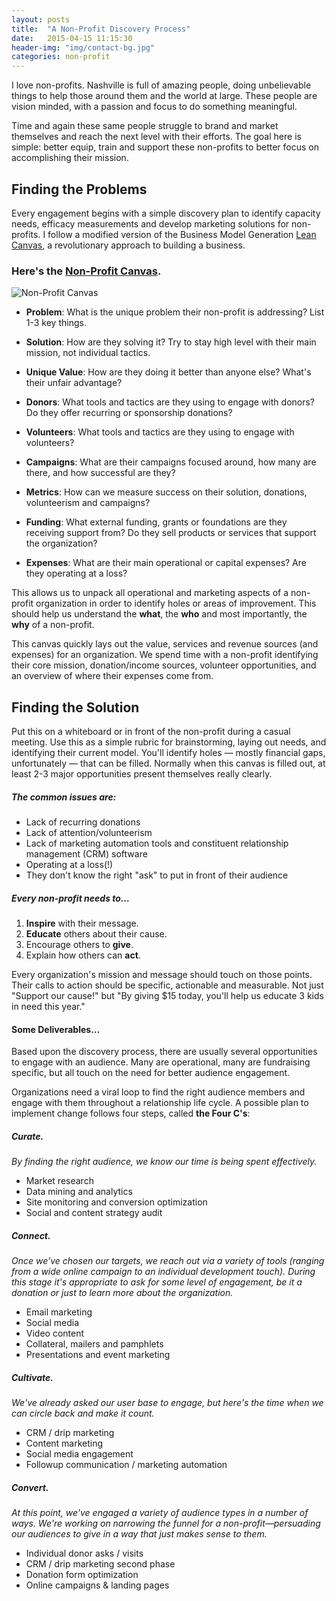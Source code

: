 ```yaml
---
layout: posts
title:  "A Non-Profit Discovery Process"
date:   2015-04-15 11:15:30
header-img: "img/contact-bg.jpg"
categories: non-profit
---
```


I love non-profits. Nashville is full of amazing people, doing unbelievable things to help those around them and the world at large. These people are vision minded, with a passion and focus to do something meaningful.

Time and again these same people struggle to brand and market themselves and reach the next level with their efforts. The goal here is simple: better equip, train and support these non-profits to better focus on accomplishing their mission.

## Finding the Problems

Every engagement begins with a simple discovery plan to identify capacity needs, efficacy measurements and develop marketing solutions for non-profits. I follow a modified version of the Business Model Generation [Lean Canvas](https://leanstack.com/LeanCanvas.pdf), a revolutionary approach to building a business.

### Here's the [Non-Profit Canvas](http://cl.comenerdwith.me/Y6E9).
![Non-Profit Canvas](http://cl.comenerdwith.me/Y621/Screen%20Shot%202014-10-17%20at%208.23.02%20AM.png)

* **Problem**: What is the unique problem their non-profit is addressing? List 1-3 key things.
* **Solution**: How are they solving it? Try to stay high level with their main mission, not individual tactics.
* **Unique Value**: How are they doing it better than anyone else? What's their unfair advantage?

* **Donors**: What tools and tactics are they using to engage with donors? Do they offer recurring or sponsorship donations?
* **Volunteers**: What tools and tactics are they using to engage with volunteers?
* **Campaigns**: What are their campaigns focused around, how many are there, and how successful are they?

* **Metrics**: How can we measure success on their solution, donations, volunteerism and campaigns?
* **Funding**: What external funding, grants or foundations are they receiving support from? Do they sell products or services that support the organization?
* **Expenses**: What are their main operational or capital expenses? Are they operating at a loss?

This allows us to unpack all operational and marketing aspects of a non-profit organization in order to identify holes or areas of improvement. This should help us understand the **what**, the **who** and most importantly, the **why** of a non-profit.

This canvas quickly lays out the value, services and revenue sources (and expenses) for an organization. We spend time with a non-profit identifying their core mission, donation/income sources, volunteer opportunities, and an overview of where their expenses come from.

## Finding the Solution

Put this on a whiteboard or in front of the non-profit during a casual meeting. Use this as a simple rubric for brainstorming, laying out needs, and identifying their current model. You'll identify holes — mostly financial gaps, unfortunately — that can be filled. Normally when this canvas is filled out, at least 2-3 major opportunities present themselves really clearly.

##### The common issues are:

* Lack of recurring donations
* Lack of attention/volunteerism
* Lack of marketing automation tools and constituent relationship management (CRM) software
* Operating at a loss(!)
* They don't know the right "ask" to put in front of their audience

##### Every non-profit needs to…

1. **Inspire** with their message.
2. **Educate** others about their cause.
3. Encourage others to **give**.
4. Explain how others can **act**.

Every organization's mission and message should touch on those points. Their calls to action should be specific, actionable and measurable. Not just "Support our cause!" but "By giving $15 today, you'll help us educate 3 kids in need this year."

#### Some Deliverables…

Based upon the discovery process, there are usually several opportunities to engage with an audience. Many are operational, many are fundraising specific, but all touch on the need for better audience engagement.

Organizations need a viral loop to find the right audience members and engage with them throughout a relationship life cycle. A possible plan to implement change follows four steps, called **the Four C's**:

##### Curate.
_By finding the right audience, we know our time is being spent effectively._

* Market research
* Data mining and analytics
* Site monitoring and conversion optimization
* Social and content strategy audit

##### Connect.
_Once we've chosen our targets, we reach out via a variety of tools (ranging from a wide online campaign to an individual development touch). During this stage it's appropriate to ask for some level of engagement, be it a donation or just to learn more about the organization._

* Email marketing
* Social media
* Video content
* Collateral, mailers and pamphlets
* Presentations and event marketing

##### Cultivate.
_We've already asked our user base to engage, but here's the time when we can circle back and make it count._

* CRM / drip marketing
* Content marketing
* Social media engagement
* Followup communication / marketing automation

##### Convert.
_At this point, we've engaged a variety of audience types in a number of ways. We're working on narrowing the funnel for a non-profit—persuading our audiences to give in a way that just makes sense to them._

* Individual donor asks / visits
* CRM / drip marketing second phase
* Donation form optimization
* Online campaigns & landing pages



